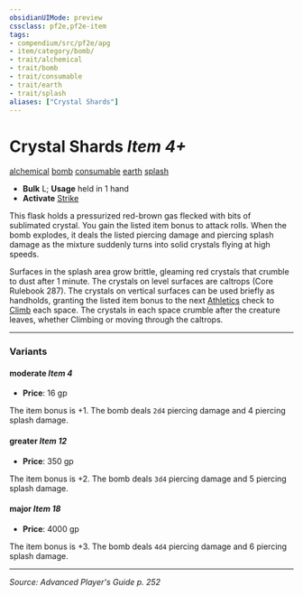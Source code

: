 ```yaml
---
obsidianUIMode: preview
cssclass: pf2e,pf2e-item
tags:
- compendium/src/pf2e/apg
- item/category/bomb/
- trait/alchemical
- trait/bomb
- trait/consumable
- trait/earth
- trait/splash
aliases: ["Crystal Shards"]
---
```

# Crystal Shards *Item 4+*  
[alchemical](alchemical.md "Alchemical Item Trait")  [bomb](bomb.md "Bomb Item Trait")  [consumable](consumable.md "Consumable Item Trait")  [earth](earth.md "Earth Energy & Element Trait")  [splash](splash.md "Splash Weapon Trait")  

- **Bulk** L; **Usage** held in 1 hand
- **Activate** [Strike](strike.md)

This flask holds a pressurized red-brown gas flecked with bits of sublimated crystal. You gain the listed item bonus to attack rolls. When the bomb explodes, it deals the listed piercing damage and piercing splash damage as the mixture suddenly turns into solid crystals flying at high speeds.

Surfaces in the splash area grow brittle, gleaming red crystals that crumble to dust after 1 minute. The crystals on level surfaces are caltrops (Core Rulebook 287). The crystals on vertical surfaces can be used briefly as handholds, granting the listed item bonus to the next [Athletics](skills.md#Athletics) check to [Climb](climb.md) each space. The crystals in each space crumble after the creature leaves, whether Climbing or moving through the caltrops.

---

### Variants

#### moderate *Item 4*

- **Price**: 16 gp

The item bonus is +1. The bomb deals `2d4` piercing damage and 4 piercing splash damage.

#### greater *Item 12*

- **Price**: 350 gp

The item bonus is +2. The bomb deals `3d4` piercing damage and 5 piercing splash damage.

#### major *Item 18*

- **Price**: 4000 gp

The item bonus is +3. The bomb deals `4d4` piercing damage and 6 piercing splash damage.

---
*Source: Advanced Player's Guide p. 252*